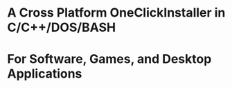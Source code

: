 # A Cross Platform OneClickInstaller in C/C++/DOS/BASH
# For Software, Games, and Desktop Applications
